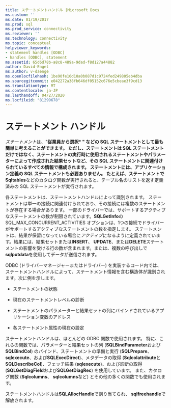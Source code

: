 ```yaml
---
title: ステートメントハンドル |Microsoft Docs
ms.custom: ''
ms.date: 01/19/2017
ms.prod: sql
ms.prod_service: connectivity
ms.reviewer: ''
ms.technology: connectivity
ms.topic: conceptual
helpviewer_keywords:
- statement handles [ODBC]
- handles [ODBC], statement
ms.assetid: 65d6d78b-a8c8-489a-9dad-f8d127a44882
author: David-Engel
ms.author: v-daenge
ms.openlocfilehash: 1be90fe10d10a0b087d1c9724fed249805eb4dba
ms.sourcegitcommit: e042272a38fb646df05152c676e5cbeae3f9cd13
ms.translationtype: MT
ms.contentlocale: ja-JP
ms.lasthandoff: 04/27/2020
ms.locfileid: "81299678"
---
```

# <a name="statement-handles"></a>ステートメント ハンドル
*ステートメント*は、"**従業員から選択\* **" などの SQL ステートメントとして最も簡単に考えることができます。 ただし、ステートメントは SQL ステートメントだけではなく、ステートメントの実行時に使用されるステートメントやパラメーターによって作成された結果セットなど、その SQL ステートメントに関連付けられているすべての情報で構成されます。 ステートメントには、アプリケーション定義の SQL ステートメントも必要ありません。 たとえば、ステートメントで**Sqltables**などのカタログ関数が実行されると、テーブル名のリストを返す定義済みの SQL ステートメントが実行されます。  
  
 各ステートメントは、ステートメントハンドルによって識別されます。 ステートメントは単一の接続に関連付けられており、その接続には複数のステートメントが存在する場合があります。 一部のドライバーでは、サポートするアクティブなステートメントの数が制限されています。**SQLGetInfo**の SQL_MAX_CONCURRENT_ACTIVITIES オプションは、1つの接続でドライバーがサポートするアクティブなステートメントの数を指定します。 ステートメントは、結果が保留になっている場合に*アクティブ*になるように定義されています。結果には、結果セットまたは**INSERT**、 **UPDATE**、または**DELETE**ステートメントの影響を受ける行の数が含まれます。または、複数の呼び出しで**sqlputdata**を使用してデータが送信されます。  
  
 ODBC (ドライバーマネージャーまたはドライバー) を実装するコード内では、ステートメントハンドルによって、ステートメント情報を含む構造体が識別されます。次に例を示します。  
  
-   ステートメントの状態  
  
-   現在のステートメントレベルの診断  
  
-   ステートメントのパラメーターと結果セットの列にバインドされているアプリケーション変数のアドレス  
  
-   各ステートメント属性の現在の設定  
  
 ステートメントハンドルは、ほとんどの ODBC 関数で使用されます。 特に、これらの関数では、パラメーターと結果セットの列 (**SQLBindParameter**および**SQLBindCol**) のバインド、ステートメントの準備と実行 (**SQLPrepare**、 **sqlexecute**、および**SQLExecDirect**)、メタデータの取得 (**Sqlcolattribute**と**SQLDescribeCol**)、フェッチ結果 (**sqlexecute**)、および診断の取得 (**SQLGetDiagField**および**SQLGetDiagRec**) を使用しています。 また、カタログ関数 (**Sqlcolumns**、 **sqlcolumns**など) とその他の多くの関数でも使用されます。  
  
 ステートメントハンドルは**SQLAllocHandle**で割り当てられ、 **sqlfreehandle**で解放されます。
